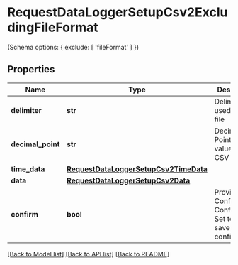 # RequestDataLoggerSetupCsv2ExcludingFileFormat

(Schema options: { exclude: [ 'fileFormat' ] })
## Properties
Name | Type | Description | Notes
------------ | ------------- | ------------- | -------------
**delimiter** | **str** | Delimiter used in CSV file | 
**decimal_point** | **str** | Decimal Point of values in CSV file | 
**time_data** | [**RequestDataLoggerSetupCsv2TimeData**](RequestDataLoggerSetupCsv2TimeData.md) |  | 
**data** | [**RequestDataLoggerSetupCsv2Data**](RequestDataLoggerSetupCsv2Data.md) |  | 
**confirm** | **bool** | Provided Configuration Confirmation. Set to true to save current configuration | 

[[Back to Model list]](../README.md#documentation-for-models) [[Back to API list]](../README.md#documentation-for-api-endpoints) [[Back to README]](../README.md)


